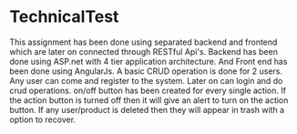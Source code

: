 # TechnicalTest
This assignment has been done using separated backend and frontend which are later on connected through RESTful Api's. Backend has been done using ASP.net with 4 tier application 
architecture. And Front end has been done using AngularJs. 
A basic CRUD operation is done for 2 users. Any user can come and register to the system. Later on can login and do crud operations. 
on/off button has been created for every single action. If the action button is turned off then it will give an alert to turn on the action button.
If any user/product is deleted then they will appear in trash with a option to recover.

